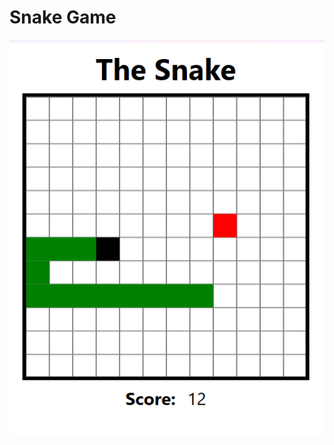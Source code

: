 # Snake Game

![picture](https://github.com/oebelus/miniGames/blob/bf7728a3c837e0a2946a6aac57b1ada01a8293a3/snakeWpf/snake.png)
